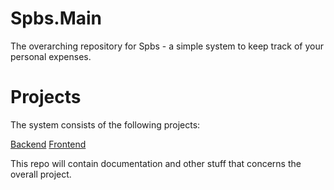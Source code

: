 # Spbs.Main

The overarching repository for Spbs - a simple system to keep track of your personal expenses.

# Projects

The system consists of the following projects:

[Backend](https://github.com/lambda-snail/Spbs.Backend)
[Frontend](https://github.com/lambda-snail/Spbs.Frontend)

This repo will contain documentation and other stuff that concerns the overall project.
